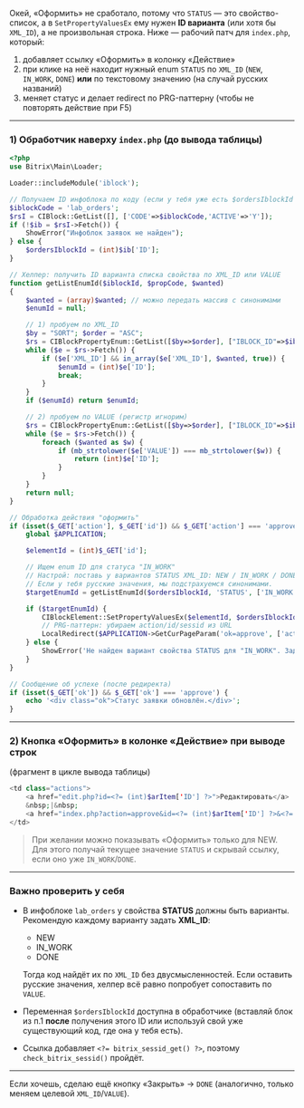 Окей, «Оформить» не сработало, потому что `STATUS` — это свойство-список, а в `SetPropertyValuesEx` ему нужен **ID варианта** (или хотя бы `XML_ID`), а не произвольная строка. Ниже — рабочий патч для `index.php`, который:

1. добавляет ссылку «Оформить» в колонку «Действие»
2. при клике на неё находит нужный enum `STATUS` по `XML_ID` (`NEW`, `IN_WORK`, `DONE`) **или** по текстовому значению (на случай русских названий)
3. меняет статус и делает redirect по PRG-паттерну (чтобы не повторять действие при F5)

---

### 1) Обработчик наверху `index.php` (до вывода таблицы)

```php
<?php
use Bitrix\Main\Loader;

Loader::includeModule('iblock');

// Получаем ID инфоблока по коду (если у тебя уже есть $ordersIblockId — используй его)
$iblockCode = 'lab_orders';
$rsI = CIBlock::GetList([], ['CODE'=>$iblockCode,'ACTIVE'=>'Y']);
if (!$ib = $rsI->Fetch()) {
    ShowError("Инфоблок заявок не найден");
} else {
    $ordersIblockId = (int)$ib['ID'];
}

// Хелпер: получить ID варианта списка свойства по XML_ID или VALUE
function getListEnumId($iblockId, $propCode, $wanted)
{
    $wanted = (array)$wanted; // можно передать массив с синонимами
    $enumId = null;

    // 1) пробуем по XML_ID
    $by = "SORT"; $order = "ASC";
    $rs = CIBlockPropertyEnum::GetList([$by=>$order], ["IBLOCK_ID"=>$iblockId, "CODE"=>$propCode]);
    while ($e = $rs->Fetch()) {
        if ($e['XML_ID'] && in_array($e['XML_ID'], $wanted, true)) {
            $enumId = (int)$e['ID'];
            break;
        }
    }
    if ($enumId) return $enumId;

    // 2) пробуем по VALUE (регистр игнорим)
    $rs = CIBlockPropertyEnum::GetList([$by=>$order], ["IBLOCK_ID"=>$iblockId, "CODE"=>$propCode]);
    while ($e = $rs->Fetch()) {
        foreach ($wanted as $w) {
            if (mb_strtolower($e['VALUE']) === mb_strtolower($w)) {
                return (int)$e['ID'];
            }
        }
    }
    return null;
}

// Обработка действия "оформить"
if (isset($_GET['action'], $_GET['id']) && $_GET['action'] === 'approve' && check_bitrix_sessid()) {
    global $APPLICATION;

    $elementId = (int)$_GET['id'];

    // Ищем enum ID для статуса "IN_WORK"
    // Настрой: поставь у вариантов STATUS XML_ID: NEW / IN_WORK / DONE.
    // Если у тебя русские значения, мы подстрахуемся синонимами.
    $targetEnumId = getListEnumId($ordersIblockId, 'STATUS', ['IN_WORK', 'В работе', 'В обработке']);

    if ($targetEnumId) {
        CIBlockElement::SetPropertyValuesEx($elementId, $ordersIblockId, ['STATUS' => $targetEnumId]);
        // PRG-паттерн: убираем action/id/sessid из URL
        LocalRedirect($APPLICATION->GetCurPageParam('ok=approve', ['action','id','sessid']));
    } else {
        ShowError('Не найден вариант свойства STATUS для "IN_WORK". Задай XML_ID у варианта или проверь названия.');
    }
}

// Сообщение об успехе (после редиректа)
if (isset($_GET['ok']) && $_GET['ok'] === 'approve') {
    echo '<div class="ok">Статус заявки обновлён.</div>';
}
```

---

### 2) Кнопка «Оформить» в колонке «Действие» при выводе строк

(фрагмент в цикле вывода таблицы)

```php
<td class="actions">
    <a href="edit.php?id=<?= (int)$arItem['ID'] ?>">Редактировать</a>
    &nbsp;|&nbsp;
    <a href="index.php?action=approve&id=<?= (int)$arItem['ID'] ?>&<?= bitrix_sessid_get() ?>">Оформить</a>
</td>
```

> При желании можно показывать «Оформить» только для NEW. Для этого получай текущее значение `STATUS` и скрывай ссылку, если оно уже `IN_WORK`/`DONE`.

---

### Важно проверить у себя

* В инфоблоке `lab_orders` у свойства **STATUS** должны быть варианты. Рекомендую каждому варианту задать **XML\_ID**:

  * NEW
  * IN\_WORK
  * DONE

  Тогда код найдёт их по `XML_ID` без двусмысленностей. Если оставить русские значения, хелпер всё равно попробует сопоставить по `VALUE`.

* Переменная `$ordersIblockId` доступна в обработчике (вставляй блок из п.1 **после** получения этого ID или используй свой уже существующий код, где она у тебя есть).

* Ссылка добавляет `<?= bitrix_sessid_get() ?>`, поэтому `check_bitrix_sessid()` пройдёт.

---

Если хочешь, сделаю ещё кнопку «Закрыть» → `DONE` (аналогично, только меняем целевой `XML_ID`/`VALUE`).
